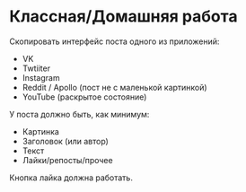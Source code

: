# Классная/Домашняя работа

Скопировать интерфейс поста одного из приложений:
* VK
* Twtiiter
* Instagram
* Reddit / Apollo (пост не с маленькой картинкой)
* YouTube (раскрытое состояние)

У поста должно быть, как минимум:
* Картинка
* Заголовок (или автор)
* Текст
* Лайки/репосты/прочее

Кнопка лайка должна работать.
